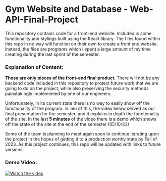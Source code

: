 # Gym Website and Database - Web-API-Final-Project

This repository contains code for a front-end website. Included is some functionality and stylings built using the React library. The files found within this repo in no way will function on their own to create a front end website. Instead, the files are programs which I spent a large amount of my time creating during the last sprint of the semester. 

### Explanation of Content:

**These are only pieces of the front-end final product.** There will not be any backend code included in this repository to protect future work that we are going to do on the project, while also preserving the security methods painstakingly implemented by one of our engineers.

Unfortunately, in its current state there is no way to easily show off the functionality of the program. In lieu of this, the video below served as our final presentation for the semester, and it explains in depth the functionality of the site. In the last **5 minutes** of the video there is a demo which shows off the state of the site at the end of the semester (05/10/23)

Some of the team is planning to meet again soon to continue iterating upon the project in the hopes of getting it to a production worthy state by Fall of 2023. As this project continues, this repo will be updated with links to future versions.

### Demo Video:

[![Watch the video](https://i.imgur.com/qq0KL9Z.png)](https://drive.google.com/file/d/1N0DtJJahy3Ntht6sfjVThK5GV5gOJvks/view?usp=sharing)
